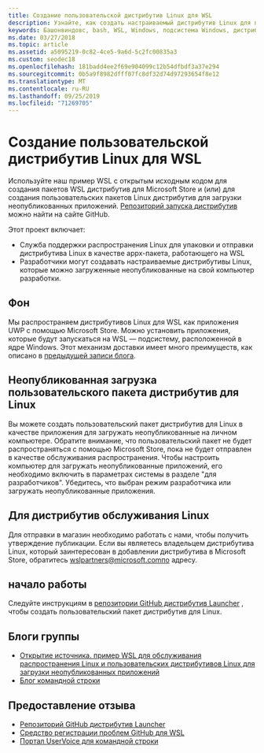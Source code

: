 ```yaml
---
title: Создание пользовательской дистрибутив Linux для WSL
description: Узнайте, как создать настраиваемый дистрибутив Linux для подсистемы Windows для Linux.
keywords: Башонвиндовс, bash, WSL, Windows, подсистема Windows, дистрибутив, настраиваемый
ms.date: 03/27/2018
ms.topic: article
ms.assetid: a5095219-0c82-4ce5-9a6d-5c2fc00835a3
ms.custom: seodec18
ms.openlocfilehash: 181badd4ee2f69e904099c12b54dfbdf3a37e294
ms.sourcegitcommit: 0b5a9f8982dfff07fc8df32d74d97293654f8e12
ms.translationtype: MT
ms.contentlocale: ru-RU
ms.lasthandoff: 09/25/2019
ms.locfileid: "71269705"
---
```

# <a name="creating-a-custom-linux-distro-for-wsl"></a>Создание пользовательской дистрибутив Linux для WSL

Используйте наш пример WSL с открытым исходным кодом для создания пакетов WSL дистрибутив для Microsoft Store и (или) для создания пользовательских пакетов Linux дистрибутив для загрузки неопубликованных приложений. [Репозиторий запуска дистрибутив](https://github.com/Microsoft/WSL-DistroLauncher) можно найти на сайте GitHub.

Этот проект включает:
* Служба поддержки распространения Linux для упаковки и отправки дистрибутива Linux в качестве appx-пакета, работающего на WSL
* Разработчики могут создавать настраиваемые дистрибутивы Linux, которые можно загруженные неопубликованные на свой компьютер разработки.

## <a name="background"></a>Фон
Мы распространяем дистрибутивов Linux для WSL как приложения UWP с помощью Microsoft Store. Можно установить приложения, которые будут запускаться на WSL — подсистему, расположенной в ядре Windows. Этот механизм доставки имеет много преимуществ, как описано в [предыдущей записи блога](https://blogs.msdn.microsoft.com/commandline/2017/07/10/ubuntu-now-available-from-the-windows-store/).

## <a name="sideloading-a-custom-linux-distro-package"></a>Неопубликованная загрузка пользовательского пакета дистрибутив для Linux
Вы можете создать пользовательский пакет дистрибутив для Linux в качестве приложения для загружать неопубликованные на личном компьютере. Обратите внимание, что пользовательский пакет не будет распространяться с помощью Microsoft Store, пока не будет отправлен в качестве обслуживания распространения.
Чтобы настроить компьютер для загружать неопубликованные приложений, его необходимо включить в параметрах системы в разделе "для разработчиков".  Убедитесь, что выбран режим разработчика или загружать неопубликованные приложения.

## <a name="for-linux-distro-maintainers"></a>Для дистрибутив обслуживания Linux
Для отправки в магазин необходимо работать с нами, чтобы получить утверждение публикации. Если вы являетесь владельцем дистрибутива Linux, который заинтересован в добавлении дистрибутива в Microsoft Store, обратитесь wslpartners@microsoft.comпо адресу.

## <a name="getting-started"></a>начало работы
Следуйте инструкциям в [репозитории GitHub дистрибутив Launcher](https://github.com/Microsoft/WSL-DistroLauncher) , чтобы создать пользовательский пакет дистрибутив для Linux.

 
## <a name="team-blogs"></a>Блоги группы
*  [Открытие источника. пример WSL для обслуживания распространения Linux и пользовательских дистрибутивов Linux для загрузки неопубликованных приложений](https://blogs.msdn.microsoft.com/commandline/2018/03/26/wsl-distro-launcher/)
* [Блог командной строки](https://blogs.msdn.microsoft.com/commandline/)

## <a name="provide-feedback"></a>Предоставление отзыва
* [Репозиторий GitHub дистрибутив Launcher](https://github.com/Microsoft/WSL-DistroLauncher)
* [Средство регистрации проблем GitHub для WSL](https://github.com/Microsoft/BashOnWindows/issues)
* [Портал UserVoice для командной строки](https://wpdev.uservoice.com/forums/266908-command-prompt-console-bash-on-ubuntu-on-windo/category/161892-bash)
